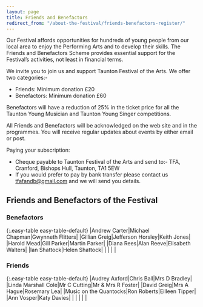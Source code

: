 ```yaml
---
layout: page
title: Friends and Benefactors
redirect_from: "/about-the-festival/friends-benefactors-register/"
---
```


Our Festival affords opportunities for hundreds of young people from our local area to enjoy the Performing Arts and to develop their skills. The Friends and Benefactors Scheme provides essential support for the Festival’s activities, not least in financial terms.

We invite you to join us and support Taunton Festival of the Arts. We offer two categories:-

- Friends: Minimum donation £20
- Benefactors: Minimum donation £60

Benefactors will have a reduction of 25% in the ticket price for all the Taunton Young Musician and Taunton Young Singer competitions.

All Friends and Benefactors will be acknowledged on the web site and in the programmes. You will receive regular updates about events by either email or post.

Paying your subscription:

- Cheque payable to Taunton Festival of the Arts and send to:- TFA, Cranford, Bishops Hull, Taunton, TA1 5EW
- If you would prefer to pay by bank transfer please contact us <tfafandb@gmail.com> and we will send you details.

## Friends and Benefactors of the Festival

### Benefactors

{:.easy-table easy-table-default}
|Andrew Carter|Michael Chapman|Gwynneth Flitters|
|Gillian Greig|Jefferson Horsley|Keith Jones|
|Harold Mead|Gill Parker|Martin Parker|
|Diana Rees|Alan Reeve|Elisabeth Walters|
|Ian Shattock|Helen Shattock| |
| | |

### Friends

{:.easy-table easy-table-default}
|Audrey Axford|Chris Ball|Mrs D Bradley|
|Linda Marshall Cole|Mr C Cutting|Mr & Mrs R Foster|
|David Greig|Mrs A Hague|Rosemary Lea|
|Music on the Quantocks|Ron Roberts|Eilleen Tipper|
|Ann Vosper|Katy Davies| |
| | | |